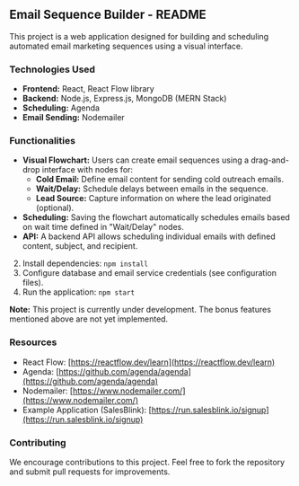 ## Email Sequence Builder - README

This project is a web application designed for building and scheduling automated email marketing sequences using a visual interface. 

### Technologies Used

* **Frontend:** React, React Flow library
* **Backend:** Node.js, Express.js, MongoDB (MERN Stack)
* **Scheduling:** Agenda
* **Email Sending:** Nodemailer

### Functionalities

* **Visual Flowchart:** Users can create email sequences using a drag-and-drop interface with nodes for:
    * **Cold Email:** Define email content for sending cold outreach emails.
    * **Wait/Delay:** Schedule delays between emails in the sequence.
    * **Lead Source:** Capture information on where the lead originated (optional).
* **Scheduling:** Saving the flowchart automatically schedules emails based on wait time defined in "Wait/Delay" nodes.
* **API:** A backend API allows scheduling individual emails with defined content, subject, and recipient.


2. Install dependencies: `npm install`
3. Configure database and email service credentials (see configuration files).
4. Run the application: `npm start`

**Note:** This project is currently under development. The bonus features mentioned above are not yet implemented. 

### Resources

* React Flow: [https://reactflow.dev/learn](https://reactflow.dev/learn)
* Agenda: [https://github.com/agenda/agenda](https://github.com/agenda/agenda)
* Nodemailer: [https://www.nodemailer.com/](https://www.nodemailer.com/)
* Example Application (SalesBlink): [https://run.salesblink.io/signup](https://run.salesblink.io/signup)

### Contributing

We encourage contributions to this project. Feel free to fork the repository and submit pull requests for improvements.
